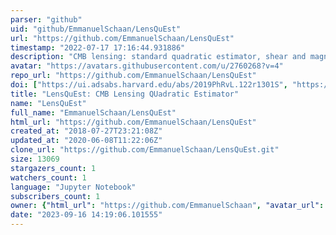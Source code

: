 ```yaml
---
parser: "github"
uid: "github/EmmanuelSchaan/LensQuEst"
url: "https://github.com/EmmanuelSchaan/LensQuEst"
timestamp: "2022-07-17 17:16:44.931886"
description: "CMB lensing: standard quadratic estimator, shear and magnification (https://arxiv.org/abs/1804.06403)."
avatar: "https://avatars.githubusercontent.com/u/2760268?v=4"
repo_url: "https://github.com/EmmanuelSchaan/LensQuEst"
doi: ["https://ui.adsabs.harvard.edu/abs/2019PhRvL.122r1301S", "https://ui.adsabs.harvard.edu/abs/2019ascl.soft05017S/abstract"]
title: "LensQuEst: CMB Lensing QUadratic Estimator"
name: "LensQuEst"
full_name: "EmmanuelSchaan/LensQuEst"
html_url: "https://github.com/EmmanuelSchaan/LensQuEst"
created_at: "2018-07-27T23:21:08Z"
updated_at: "2020-06-08T11:22:06Z"
clone_url: "https://github.com/EmmanuelSchaan/LensQuEst.git"
size: 13069
stargazers_count: 1
watchers_count: 1
language: "Jupyter Notebook"
subscribers_count: 1
owner: {"html_url": "https://github.com/EmmanuelSchaan", "avatar_url": "https://avatars.githubusercontent.com/u/2760268?v=4", "login": "EmmanuelSchaan", "type": "User"}
date: "2023-09-16 14:19:06.101555"
---
```

